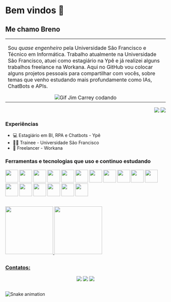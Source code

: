 # Bem vindos 👋

## Me chamo Breno

<p align="right">
<table width="100%">
<tr><td valign="top" width="50%">

Sou *quase engenheiro* pela Universidade São Francisco e Técnico em Informática. Trabalho atualmente na Universidade São Francisco, atuei como estagiário na Ypê e já realizei alguns trabalhos freelance na Workana. Aqui no GitHub vou colocar alguns projetos pessoais para compartilhar com vocês, sobre temas que venho estudando mais profundamente como IAs, ChatBots e APIs.
   
<div align="center"> 
  <img src="https://media.tenor.com/pVwOAuOdI4MAAAAC/jim-carrey-bruce-almighty.gif" alt="Gif Jim Carrey codando">
</div>

</td></tr>
</table>
</p>

<p align="right">
<img src="https://views.whatilearened.today/views/github/brenoenrico999/views.svg"> <a href="https://github.com/brenoenrico999/"><img src="https://img.shields.io/github/followers/brenoenrico999?color=%234CC61E&label=GitHub%20Followers%20%3A"/></a>
</p>

### Experiências

- 💻 Estagiário em BI, RPA e Chatbots - Ypê
- 👨‍🔧 Trainee - Universidade São Francisco
- 💪 Freelancer - Workana

### Ferramentas e tecnologias que uso e continuo estudando

<img src="https://cdn.jsdelivr.net/gh/devicons/devicon/icons/c/c-original.svg" width="40" height="40"/> <img src="https://cdn.jsdelivr.net/gh/devicons/devicon/icons/cplusplus/cplusplus-original.svg" width="40" height="40"/> <img src="https://cdn.jsdelivr.net/gh/devicons/devicon/icons/csharp/csharp-original.svg" width="40" height="40"/> <img src="https://cdn.jsdelivr.net/gh/devicons/devicon/icons/dotnetcore/dotnetcore-original.svg" width="40" height="40"/> <img src="https://cdn.jsdelivr.net/gh/devicons/devicon/icons/css3/css3-original.svg" width="40" height="40"/> <img src="https://cdn.jsdelivr.net/gh/devicons/devicon/icons/html5/html5-original.svg" width="40" height="40"/> <img src="https://cdn.jsdelivr.net/gh/devicons/devicon/icons/javascript/javascript-original.svg" width="40" height="40"/> <img src="https://cdn.jsdelivr.net/gh/devicons/devicon/icons/java/java-original.svg" width="40" height="40"/> <img src="https://cdn.jsdelivr.net/gh/devicons/devicon/icons/kotlin/kotlin-original.svg" width="40" height="40"/>  <img src="https://cdn.jsdelivr.net/gh/devicons/devicon/icons/nextjs/nextjs-original.svg" width="40" height="40"/> <img src="https://cdn.jsdelivr.net/gh/devicons/devicon/icons/nodejs/nodejs-original.svg" width="40" height="40"/> <img src="https://cdn.jsdelivr.net/gh/devicons/devicon/icons/python/python-original.svg" width="40" height="40"/> <img src="https://cdn.jsdelivr.net/gh/devicons/devicon/icons/react/react-original.svg" width="40" height="40"/> <img src="https://cdn.jsdelivr.net/gh/devicons/devicon/icons/tensorflow/tensorflow-original.svg" width="40" height="40"/> <img src="https://cdn.jsdelivr.net/gh/devicons/devicon/icons/typescript/typescript-original.svg" width="40" height="40"/> <img src="https://cdn.jsdelivr.net/gh/devicons/devicon/icons/linux/linux-original.svg" width="40" height="40"/> <img src="https://cdn.jsdelivr.net/gh/devicons/devicon/icons/jira/jira-original.svg" width="40" height="40"/> 

##
<div>
  <a href="https://github.com/brenoenrico999">
  <img height="150em" src="https://github-readme-stats.vercel.app/api/top-langs/?username=brenoenrico999&layout=compact&langs_count=7&theme=dracula"/> <img height="150em" src="https://github-readme-stats.vercel.app/api?username=brenoenrico999&show_icons=true&theme=dracula&include_all_commits=true&count_private=true"/>
</div>

##
### Contatos:
<div align="center"> 
  <a href="https://instagram.com/brenoenrico" target="_blank"><img src="https://img.shields.io/badge/-Instagram-%23E4405F?style=for-the-badge&logo=instagram&logoColor=white" target="_blank"></a> 
  <a href = "mailto:brenoenrico999@gmail.com"><img src="https://img.shields.io/badge/-Gmail-%23333?style=for-the-badge&logo=gmail&logoColor=white" target="_blank"></a>
  <a href="https://www.linkedin.com/in/brenoenrico" target="_blank"><img src="https://img.shields.io/badge/-LinkedIn-%230077B5?style=for-the-badge&logo=linkedin&logoColor=white" target="_blank"></a> 
</div>

##
  ![Snake animation](https://github.com/camilafernanda/camilafernanda/blob/output/github-contribution-grid-snake.svg)

